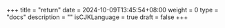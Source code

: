 +++
title = "return"
date = 2024-10-09T13:45:54+08:00
weight = 0
type = "docs"
description = ""
isCJKLanguage = true
draft = false
+++